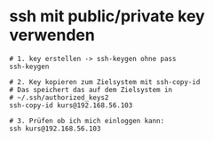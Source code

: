 # ssh mit public/private key verwenden 


```
# 1. key erstellen -> ssh-keygen ohne pass
ssh-keygen

# 2. Key kopieren zum Zielsystem mit ssh-copy-id
# Das speichert das auf dem Zielsystem in 
# ~/.ssh/authorized_keys2
ssh-copy-id kurs@192.168.56.103

# 3. Prüfen ob ich mich einloggen kann: 
ssh kurs@192.168.56.103
```
